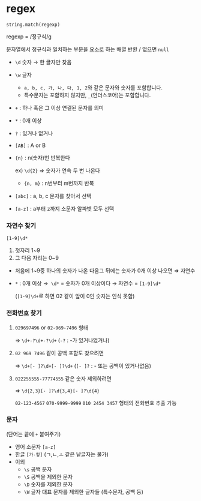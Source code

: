 # regex

`string.match(regexp)`

regexp = /정규식/g

문자열에서 정규식과 일치하는 부분을 요소로 하는 배열 반환 / 없으면 `null`

- `\d` 숫자 → 한 글자만 찾음
- `\w` 글자
    - `a, b, c, 가, 나, 다, 1, 2`와 같은 문자와 숫자를 포함합니다.
    - 특수문자는 포함하지 않지만, `_`(언더스코어)는 포함합니다.
    
- `+` : 하나 혹은 그 이상 연결된 문자를 의미
- `*` : 0개 이상
- `?` : 있거나 없거나
- `[AB]` : A or B
- `{n}` : n(숫자)번 반복한다
    
    ex) `\d{2}` ⇒ 숫자가 연속 두 번 나온다
    
    - `{n, m}` : n번부터 m번까지 반복
- `[abc]` : a, b, c 문자를 찾아서 선택
- `[a-z]` : a부터 z까지 소문자 알파벳 모두 선택

### 자연수 찾기

`[1-9]\d*`

1. 첫자리 1~9
2. 그 다음 자리는 0~9
- 처음에 1~9중 하나의 숫자가 나온 다음그 뒤에는 숫자가 0개 이상 나오면 ⇒ 자연수
- `*` : 0개 이상 →  `\d*` = 숫자가 0개 이상이다 → 자연수 = `[1-9]\d*`
    
    (`[1-9]\d+`로 하면 02 같이 앞이 0인 숫자는 인식 못함)
    

### 전화번호 찾기

1. `029697496` or `02-969-7496` 형태
    
    ⇒ `\d+-?\d+-?\d+` (`-?` : -가 있거나없거나)
    
2. `02 969 7496` 같이 공백 포함도 찾으려면
    
    ⇒ `\d+[- ]?\d+[- ]?\d+` (`[- ]?` : - 또는 공백이 있거나없음)
    

1. `022255555-77774555` 같은 숫자 제외하려면
    
    ⇒ `\d{2,3}[- ]?\d{3,4}[- ]?\d{4}`
    
    `02-123-4567` `070-9999-9999` `010 2454 3457` 형태의 전화번호 추출 가능
    

### 문자

(단어는 끝에 `+` 붙여주기)

- 영어 소문자 `[a-z]`
- 한글 `[가-힣]`  (ㄱ,ㄴ,ㅗ 같은 낱글자는 불가)
- 이외
    - `\s` 공백 문자
    - `\S` 공백을 제외한 문자
    - `\D` 숫자를 제외한 문자
    - `\W` 글자 대표 문자를 제외한 글자들 (특수문자, 공백 등)